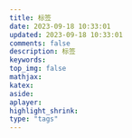 ```yaml
---
title: 标签
date: 2023-09-18 10:33:01
updated: 2023-09-18 10:33:01
comments: false
description: 标签
keywords:
top_img: false
mathjax:
katex:
aside:
aplayer:
highlight_shrink:
type: "tags"
---
```

